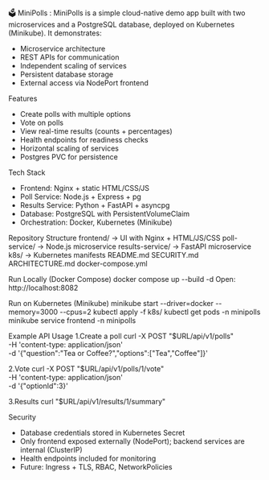 🗳️ MiniPolls :
MiniPolls is a simple cloud-native demo app built with two microservices and a PostgreSQL database, deployed on Kubernetes (Minikube).
It demonstrates:
* Microservice architecture
* REST APIs for communication
* Independent scaling of services
* Persistent database storage
* External access via NodePort frontend

Features
* Create polls with multiple options
* Vote on polls
* View real-time results (counts + percentages)
* Health endpoints for readiness checks
* Horizontal scaling of services
* Postgres PVC for persistence

Tech Stack
* Frontend: Nginx + static HTML/CSS/JS
* Poll Service: Node.js + Express + pg
* Results Service: Python + FastAPI + asyncpg
* Database: PostgreSQL with PersistentVolumeClaim
* Orchestration: Docker, Kubernetes (Minikube)

Repository Structure
frontend/ → UI with Nginx + HTML/JS/CSS
poll-service/ → Node.js microservice
results-service/ → FastAPI microservice
k8s/ → Kubernetes manifests
README.md
SECURITY.md
ARCHITECTURE.md
docker-compose.yml

Run Locally (Docker Compose)
docker compose up --build -d
Open: http://localhost:8082

Run on Kubernetes (Minikube)
minikube start --driver=docker --memory=3000 --cpus=2
kubectl apply -f k8s/
kubectl get pods -n minipolls
minikube service frontend -n minipolls

Example API Usage
1.Create a poll
curl -X POST "$URL/api/v1/polls" \
  -H 'content-type: application/json' \
  -d '{"question":"Tea or Coffee?","options":["Tea","Coffee"]}'

2.Vote
curl -X POST "$URL/api/v1/polls/1/vote" \
  -H 'content-type: application/json' \
  -d '{"optionId":3}'

3.Results
curl "$URL/api/v1/results/1/summary"

Security
* Database credentials stored in Kubernetes Secret
* Only frontend exposed externally (NodePort); backend services are internal (ClusterIP)
* Health endpoints included for monitoring
* Future: Ingress + TLS, RBAC, NetworkPolicies
